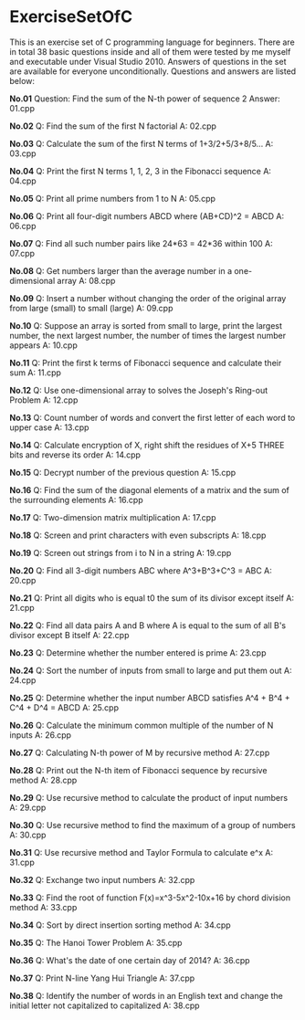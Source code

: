 # ExerciseSetOfC

This is an exercise set of C programming language for beginners. There are in total 38 basic questions inside and all of them were tested by me myself and executable under Visual Studio 2010. Answers of questions in the set are available for everyone unconditionally. Questions and answers are listed below:

**No.01**
Question: Find the sum of the N-th power of sequence 2
Answer: 01.cpp

**No.02**
Q: Find the sum of the first N factorial
A: 02.cpp

**No.03**
Q: Calculate the sum of the first N terms of 1+3/2+5/3+8/5... 
A: 03.cpp

**No.04**
Q: Print the first N terms 1, 1, 2, 3 in the Fibonacci sequence
A: 04.cpp

**No.05**
Q: Print all prime numbers from 1 to N
A: 05.cpp

**No.06**
Q: Print all four-digit numbers ABCD where (AB+CD)^2 = ABCD
A: 06.cpp

**No.07**
Q: Find all such number pairs like 24\*63 = 42\*36 within 100
A: 07.cpp

**No.08**
Q: Get numbers larger than the average number in a one-dimensional array
A: 08.cpp

**No.09**
Q: Insert a number without changing the order of the original array from large  (small) to small (large) 
A: 09.cpp

**No.10**
Q: Suppose an array is sorted from small to large, print the largest number, the next largest number, the number of times the largest number appears
A: 10.cpp

**No.11**
Q: Print the first k terms of Fibonacci sequence and calculate their sum
A: 11.cpp

**No.12**
Q: Use one-dimensional array to solves the Joseph's Ring-out Problem
A: 12.cpp

**No.13**
Q: Count number of words and convert the first letter of each word to upper case 
A: 13.cpp

**No.14**
Q: Calculate encryption of X, right shift the residues of X+5 THREE bits and reverse its order
A: 14.cpp

**No.15**
Q: Decrypt number of the previous question
A: 15.cpp

**No.16**
Q: Find the sum of the diagonal elements of a matrix and the sum of the surrounding elements
A: 16.cpp

**No.17**
Q: Two-dimension matrix multiplication
A: 17.cpp

**No.18**
Q: Screen and print characters with even subscripts
A: 18.cpp

**No.19**
Q: Screen out strings from i to N in a string
A: 19.cpp

**No.20**
Q: Find all 3-digit numbers ABC where A^3+B^3+C^3 = ABC
A: 20.cpp

**No.21**
Q: Print all digits who is equal t0 the sum of its divisor except itself
A: 21.cpp

**No.22**
Q: Find all data pairs A and B where A is equal to the sum of all B's divisor except B itself 
A: 22.cpp

**No.23**
Q: Determine whether the number entered is prime 
A: 23.cpp

**No.24**
Q: Sort the number of inputs from small to large and put them out
A: 24.cpp

**No.25**
Q: Determine whether the input number ABCD satisfies A^4 + B^4 + C^4 + D^4 = ABCD
A: 25.cpp

**No.26**
Q: Calculate the minimum common multiple of the number of N inputs
A: 26.cpp

**No.27**
Q: Calculating N-th power of M by recursive method 
A: 27.cpp

**No.28**
Q: Print out the N-th item of Fibonacci sequence by recursive method 
A: 28.cpp

**No.29**
Q: Use recursive method to calculate the product of input numbers 
A: 29.cpp

**No.30**
Q: Use recursive method to find the maximum of a group of numbers 
A: 30.cpp

**No.31**
Q: Use recursive method and Taylor Formula to calculate e^x 
A: 31.cpp

**No.32**
Q: Exchange two input numbers
A: 32.cpp

**No.33**
Q: Find the root of function F(x)=x^3-5x^2-10x+16 by chord division method 
A: 33.cpp

**No.34**
Q: Sort by direct insertion sorting method
A: 34.cpp

**No.35**
Q: The Hanoi Tower Problem 
A: 35.cpp

**No.36**
Q: What's the date of one certain day of 2014? 
A: 36.cpp

**No.37**
Q: Print N-line Yang Hui Triangle 
A: 37.cpp

**No.38**
Q: Identify the number of words in an English text and change the initial letter not capitalized to capitalized
A: 38.cpp
